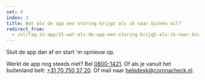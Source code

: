 ```yaml
---
set: 4
index: 3
title: Wat als de app een storing krijgt als ik naar binnen wil?
redirect_from: 
  - /nl/faq-in-app/15-wat-als-de-app-een-storing-krijgt-als-ik-naar-binnen-wil
---
```

Sluit de app dan af en start 'm opnieuw op. 

Werkt de app nog steeds niet? Bel <a href="tel:08001421">0800-1421</a>. Of als je vanuit het buitenland belt: <a href="tel:+31707503720">+31 70 750 37 20</a>. Of mail naar [helpdesk@coronacheck.nl](mailto:helpdesk@coronacheck.nl).
